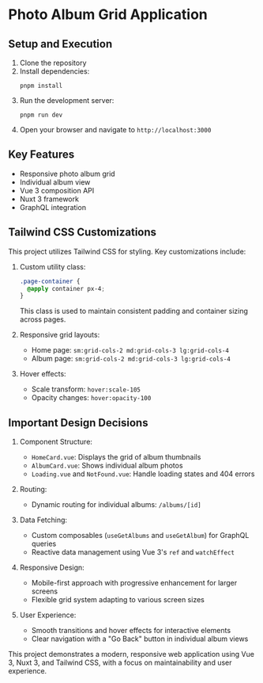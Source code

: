 # Photo Album Grid Application

## Setup and Execution

1. Clone the repository
2. Install dependencies:
   ```
   pnpm install
   ```
3. Run the development server:
   ```
   pnpm run dev
   ```
4. Open your browser and navigate to `http://localhost:3000`

## Key Features

- Responsive photo album grid
- Individual album view
- Vue 3 composition API
- Nuxt 3 framework
- GraphQL integration

## Tailwind CSS Customizations

This project utilizes Tailwind CSS for styling. Key customizations include:

1. Custom utility class:

   ```css
   .page-container {
     @apply container px-4;
   }
   ```

   This class is used to maintain consistent padding and container sizing across pages.

2. Responsive grid layouts:

   - Home page: `sm:grid-cols-2 md:grid-cols-3 lg:grid-cols-4`
   - Album page: `sm:grid-cols-2 md:grid-cols-3 lg:grid-cols-4`

3. Hover effects:
   - Scale transform: `hover:scale-105`
   - Opacity changes: `hover:opacity-100`

## Important Design Decisions

1. Component Structure:

   - `HomeCard.vue`: Displays the grid of album thumbnails
   - `AlbumCard.vue`: Shows individual album photos
   - `Loading.vue` and `NotFound.vue`: Handle loading states and 404 errors

2. Routing:

   - Dynamic routing for individual albums: `/albums/[id]`

3. Data Fetching:

   - Custom composables (`useGetAlbums` and `useGetAlbum`) for GraphQL queries
   - Reactive data management using Vue 3's `ref` and `watchEffect`

4. Responsive Design:

   - Mobile-first approach with progressive enhancement for larger screens
   - Flexible grid system adapting to various screen sizes

5. User Experience:
   - Smooth transitions and hover effects for interactive elements
   - Clear navigation with a "Go Back" button in individual album views

This project demonstrates a modern, responsive web application using Vue 3, Nuxt 3, and Tailwind CSS, with a focus on maintainability and user experience.

